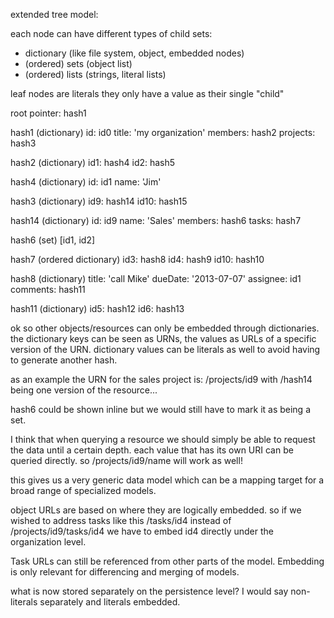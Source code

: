 
extended tree model:

each node can have different types of child sets:
- dictionary (like file system, object, embedded nodes)
- (ordered) sets (object list)
- (ordered) lists (strings, literal lists)

leaf nodes are literals they only have a value as their single "child"


root pointer: hash1

hash1 (dictionary)
id: id0
title: 'my organization'
members: hash2
projects: hash3

hash2 (dictionary)
id1: hash4
id2: hash5

hash4 (dictionary)
id: id1
name: 'Jim'

hash3 (dictionary)
id9: hash14
id10: hash15

hash14 (dictionary)
id: id9
name: 'Sales'
members: hash6
tasks: hash7

hash6 (set)
[id1, id2]

hash7 (ordered dictionary)
id3: hash8
id4: hash9
id10: hash10

hash8 (dictionary)
title: 'call Mike'
dueDate: '2013-07-07'
assignee: id1
comments: hash11

hash11 (dictionary)
id5: hash12
id6: hash13

ok so other objects/resources can only be embedded through dictionaries.
the dictionary keys can be seen as URNs, the values as URLs of a specific version of the URN.
dictionary values can be literals as well to avoid having to generate another hash.

as an example the URN for the sales project is:
/projects/id9
with /hash14 being one version of the resource...

hash6 could be shown inline but we would still have to mark it as being a set.

I think that when querying a resource we should simply be able to request the data until a certain depth.
each value that has its own URI can be queried directly.
so
/projects/id9/name
will work as well!

this gives us a very generic data model which can be a mapping target for a broad range of specialized models.

object URLs are based on where they are logically embedded.
so if we wished to address tasks like this
/tasks/id4
instead of
/projects/id9/tasks/id4
we have to embed id4 directly under the organization level.

Task URLs can still be referenced from other parts of the model.
Embedding is only relevant for differencing and merging of models.

what is now stored separately on the persistence level?
I would say non-literals separately and literals embedded.
